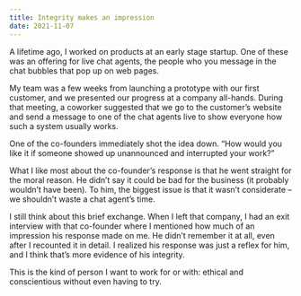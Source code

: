 ```yaml
---
title: Integrity makes an impression
date: 2021-11-07
---
```


A lifetime ago, I worked on products at an early stage startup. One of these was an offering for live chat agents, the people who you message in the chat bubbles that pop up on web pages.

My team was a few weeks from launching a prototype with our first customer, and we presented our progress at a company all-hands. During that meeting, a coworker suggested that we go to the customer’s website and send a message to one of the chat agents live to show everyone how such a system usually works.

One of the co-founders immediately shot the idea down. “How would you like it if someone showed up unannounced and interrupted your work?”

What I like most about the co-founder’s response is that he went straight for the moral reason. He didn’t say it could be bad for the business (it probably wouldn’t have been). To him, the biggest issue is that it wasn’t considerate – we shouldn’t waste a chat agent’s time.

I still think about this brief exchange. When I left that company, I had an exit interview with that co-founder where I mentioned how much of an impression his response made on me. He didn’t remember it at all, even after I recounted it in detail. I realized his response was just a reflex for him, and I think that’s more evidence of his integrity.

This is the kind of person I want to work for or with: ethical and conscientious without even having to try.
